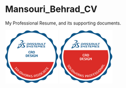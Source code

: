 # Mansouri_Behrad_CV
My Professional Resume, and its supporting documents.

[<img src="images/SOLIDWORKS Associate - CAD Design.png" width="170">](https://cv.virtualtester.com/qr/?b=SLDWRKS&i=C-R2XTVE3J9C) [<img src="images/SOLIDWORKS Professional - CAD Design.png" width="170">](https://cv.virtualtester.com/qr/?b=SLDWRKS&i=C-YXKP8VUADM)
